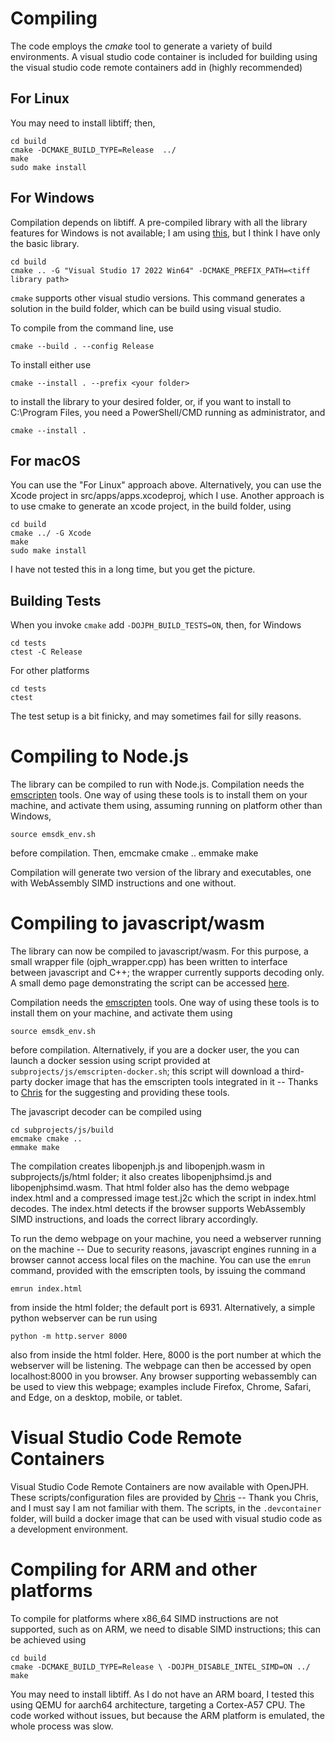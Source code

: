 # Compiling #

The code employs the *cmake* tool to generate a variety of build environments.  A visual studio code container is included for building using
the visual studio code remote containers add in (highly recommended)

## For Linux ##

You may need to install libtiff; then,

    cd build
    cmake -DCMAKE_BUILD_TYPE=Release  ../
    make 
    sudo make install

## For Windows ##

Compilation depends on libtiff. A pre-compiled library with all the library features for Windows is not available; I am using [this](https://github.com/aous72/OpenJPH/files/14060335/tiff.zip), but I think I have only the basic library. 

    cd build
    cmake .. -G "Visual Studio 17 2022 Win64" -DCMAKE_PREFIX_PATH=<tiff library path>

`cmake` supports other visual studio versions.  This command generates a solution in the build folder, which can be build using visual studio.

To compile from the command line, use

    cmake --build . --config Release

To install either use 

    cmake --install . --prefix <your folder>

to install the library to your desired folder, or, if you want to install to C:\Program Files, you need a PowerShell/CMD running as administrator, and 

    cmake --install .


## For macOS ##

You can use the "For Linux" approach above.  Alternatively, you can use the Xcode project in src/apps/apps.xcodeproj, which I use.  Another approach is to use cmake to generate an xcode project, in the build folder, using

    cd build
    cmake ../ -G Xcode
    make
    sudo make install

I have not tested this in a long time, but you get the picture.

## Building Tests ##

When you invoke `cmake` add `-DOJPH_BUILD_TESTS=ON`, then, for Windows

    cd tests
    ctest -C Release

For other platforms 

    cd tests
    ctest

The test setup is a bit finicky, and may sometimes fail for silly reasons.

# Compiling to Node.js #

The library can be compiled to run with Node.js.  Compilation needs the [emscripten](https://emscripten.org/) tools. One way of using these tools is to install them on your machine, and activate them using, assuming running on platform other than Windows,

    source emsdk_env.sh
  
before compilation.  Then, 
    emcmake cmake ..
    emmake make

Compilation will generate two version of the library and executables, one with WebAssembly SIMD instructions and one without.


# Compiling to javascript/wasm #

The library can now be compiled to javascript/wasm.  For this purpose, a small wrapper file (ojph_wrapper.cpp) has been written to interface between javascript and C++; the wrapper currently supports decoding only.  A small demo page demonstrating the script can be accessed [here](https://openjph.org/javascript/demo.html).

Compilation needs the [emscripten](https://emscripten.org/) tools. One way of using these tools is to install them on your machine, and activate them using

    source emsdk_env.sh
  
before compilation.  Alternatively, if you are a docker user, the you can launch a docker session using script provided at ```subprojects/js/emscripten-docker.sh```; this script will download a third-party docker image that has the emscripten tools integrated in it -- Thanks to [Chris](https://github.com/chafey) for the suggesting and providing these tools.  

The javascript decoder can be compiled using

    cd subprojects/js/build
    emcmake cmake ..
    emmake make

The compilation creates libopenjph.js and libopenjph.wasm in subprojects/js/html folder; it also creates libopenjphsimd.js and libopenjphsimd.wasm.  That html folder also has the demo webpage index.html and a compressed image test.j2c which the script in index.html decodes. The index.html detects if the browser supports WebAssembly SIMD instructions, and loads the correct library accordingly.  

To run the demo webpage on your machine, you need a webserver running on the machine -- Due to security reasons, javascript engines running in a browser cannot access local files on the machine.  You can use the ```emrun``` command, provided with the emscripten
tools, by issuing the command

    emrun index.html

from inside the html folder; the default port is 6931.
Alternatively, a simple python webserver can be run using

    python -m http.server 8000
  
also from inside the html folder.  Here, 8000 is the port number at which the webserver will be listening.  The webpage can then be accessed by open localhost:8000 in you browser.   Any browser supporting webassembly can be used to view this webpage; examples include Firefox, Chrome, Safari, and Edge, on a desktop, mobile, or tablet.

# Visual Studio Code Remote Containers #

Visual Studio Code Remote Containers are now available with OpenJPH.  These scripts/configuration files are provided by [Chris](https://github.com/chafey) -- Thank you Chris, and I must say I am not familiar with them.
The scripts, in the ```.devcontainer``` folder, will build a docker image that can be used with visual studio code as a development environment.

# Compiling for ARM and other platforms #

To compile for platforms where x86_64 SIMD instructions are not supported, such as on ARM, we need to disable SIMD instructions; this can be achieved using

    cd build
    cmake -DCMAKE_BUILD_TYPE=Release \ -DOJPH_DISABLE_INTEL_SIMD=ON ../
    make

You may need to install libtiff. As I do not have an ARM board, I tested this using QEMU for aarch64 architecture, targeting a Cortex-A57 CPU. The code worked without issues, but because the ARM platform is emulated, the whole process was slow.